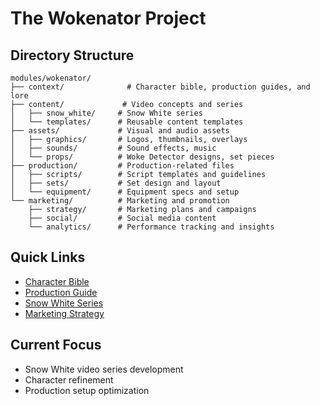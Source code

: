 # The Wokenator Project

## Directory Structure

```
modules/wokenator/
├── context/              # Character bible, production guides, and lore
├── content/             # Video concepts and series
│   ├── snow_white/     # Snow White series
│   └── templates/      # Reusable content templates
├── assets/             # Visual and audio assets
│   ├── graphics/       # Logos, thumbnails, overlays
│   ├── sounds/         # Sound effects, music
│   └── props/          # Woke Detector designs, set pieces
├── production/         # Production-related files
│   ├── scripts/        # Script templates and guidelines
│   ├── sets/           # Set design and layout
│   └── equipment/      # Equipment specs and setup
└── marketing/          # Marketing and promotion
    ├── strategy/       # Marketing plans and campaigns
    ├── social/         # Social media content
    └── analytics/      # Performance tracking and insights
```

## Quick Links
- [Character Bible](./context/character_bible.md)
- [Production Guide](./context/production_guide.md)
- [Snow White Series](./content/snow_white/)
- [Marketing Strategy](./marketing/strategy/README.md)

## Current Focus
- Snow White video series development
- Character refinement
- Production setup optimization
